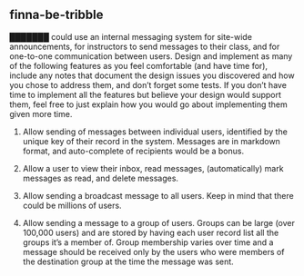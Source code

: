 finna-be-tribble
--------
███████ could use an internal messaging system for site-wide announcements, for instructors to send messages to their class, and for one-to-one communication between users.  Design and implement as many of the following features as you feel comfortable (and have time for), include any notes that document the design issues you discovered and how you chose to address them, and don’t forget some tests.  If you don’t have time to implement all the features but believe your design would support them, feel free to just explain how you would go about implementing them given more time.


1.  Allow sending of messages between individual users, identified by the unique key of their record in the system.  Messages are in markdown format, and auto-complete of recipients would be a bonus.


2.  Allow a user to view their inbox, read messages, (automatically) mark messages as read, and delete messages.


3.  Allow sending a broadcast message to all users.  Keep in mind that there could be millions of users.


4.  Allow sending a message to a group of users.  Groups can be large (over 100,000 users) and are stored by having each user record list all the groups it’s a member of.  Group membership varies over time and a message should be received only by the users who were members of the destination group at the time the message was sent.


